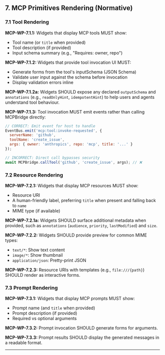 ## 7. MCP Primitives Rendering (Normative)

### 7.1 Tool Rendering

**MCP-WP-7.1.1:** Widgets that display MCP tools MUST show:

- Tool name (or `title` when provided)
- Tool description (if provided)
- Input schema summary (e.g., "Requires: owner, repo")

**MCP-WP-7.1.2:** Widgets that provide tool invocation UI MUST:

- Generate forms from the tool's inputSchema (JSON Schema)
- Validate user input against the schema before invocation
- Display validation errors inline

**MCP-WP-7.1.2a:** Widgets SHOULD expose any declared `outputSchema` and `annotations` (e.g., `readOnlyHint`, `idempotentHint`) to help users and agents understand tool behaviour.

**MCP-WP-7.1.3:** Tool invocation MUST emit events rather than calling MCPBridge directly:

```javascript
// CORRECT: Emit event for host to handle
EventBus.emit('mcp:tool:invoke-requested', {
  serverName: 'github',
  toolName: 'create_issue',
  args: { owner: 'anthropics', repo: 'mcp', title: '...' }
});

// INCORRECT: Direct call bypasses security
await MCPBridge.callTool('github', 'create_issue', args); // ❌
```

### 7.2 Resource Rendering

**MCP-WP-7.2.1:** Widgets that display MCP resources MUST show:

- Resource URI
- A human-friendly label, preferring `title` when present and falling back to `name`
- MIME type (if available)

**MCP-WP-7.2.1a:** Widgets SHOULD surface additional metadata when provided, such as `annotations` (`audience`, `priority`, `lastModified`) and `size`.

**MCP-WP-7.2.2:** Widgets SHOULD provide preview for common MIME types:

- `text/*`: Show text content
- `image/*`: Show thumbnail
- `application/json`: Pretty-print JSON

**MCP-WP-7.2.3:** Resource URIs with templates (e.g., `file:///{path}`) SHOULD render as interactive forms.

### 7.3 Prompt Rendering

**MCP-WP-7.3.1:** Widgets that display MCP prompts MUST show:

- Prompt name (and `title` when provided)
- Prompt description (if provided)
- Required vs optional arguments

**MCP-WP-7.3.2:** Prompt invocation SHOULD generate forms for arguments.

**MCP-WP-7.3.3:** Prompt results SHOULD display the generated messages in a readable format.

---
